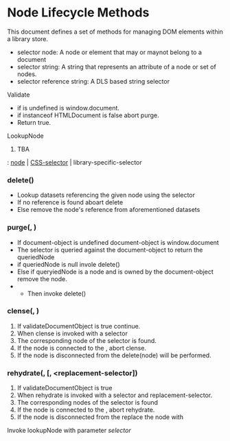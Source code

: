 Node Lifecycle Methods
=================

This document defines a set of methods for managing DOM elements within a library store.

- selector node: A node or element that may or maynot belong to a document
- selector string: A string that represents an attribute of a node or set of nodes.
- selector reference string: A DLS based string selector


Validate <document-object>
- if <document-object> is undefined <context-object> is window.document. 
- if <document-object> instanceof HTMLDocument is false abort purge.
- Return true.
  
  
LookupNode
1. TBA
  
<selector>: [node](https://developer.mozilla.org/en-US/docs/Web/API/Node) | [CSS-selector](https://developer.mozilla.org/en-US/docs/Learn/CSS/Introduction_to_CSS/Selectors) | library-specific-selector


### delete(<selector>)
- Lookup datasets referencing the given node using the selector
- If no reference is found aboart delete
- Else remove the node's reference from aforementioned datasets
 

### purge(<document-object>, <selector>)
- If document-object is undefined document-object is window.document
- The selector is queried against the document-object to return the queriedNode
- if queriedNode is null invole delete(<node>)
- Else if queryiedNode is a node and is owned by the document-object remove the node.
- - Then invoke delete(<node>)
  

### clense(<document-object>, <selector>)
1. If validateDocumentObject is true continue.
2. When clense is invoked with a selector  
3. The corresponding node of the selector is found.
4. If the node is connected to the <document-object>, abort clense.
5. If the node is disconnected from the <document-object> delete(node) will be performed.

### rehydrate(<document-object>, [<selector>, <replacement-selector])
1. If validateDocumentObject is true
2. When rehydrate is invoked with a selector and replacement-selector.
3. The corresponding nodes of the selector is found
4. If the node is connected to the <document-object>, abort rehydrate.
5. If the node is disconnected from the <document-object> replace the node with <replacement-selector>


Invoke lookupNode with parameter _selector_ 
